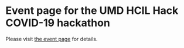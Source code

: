 # Event page for the UMD HCIL Hack COVID-19 hackathon

Please visit [the event page](https://hcil-covid19-hackathon.github.io/hcil-covid19-hackathon/) for details.
